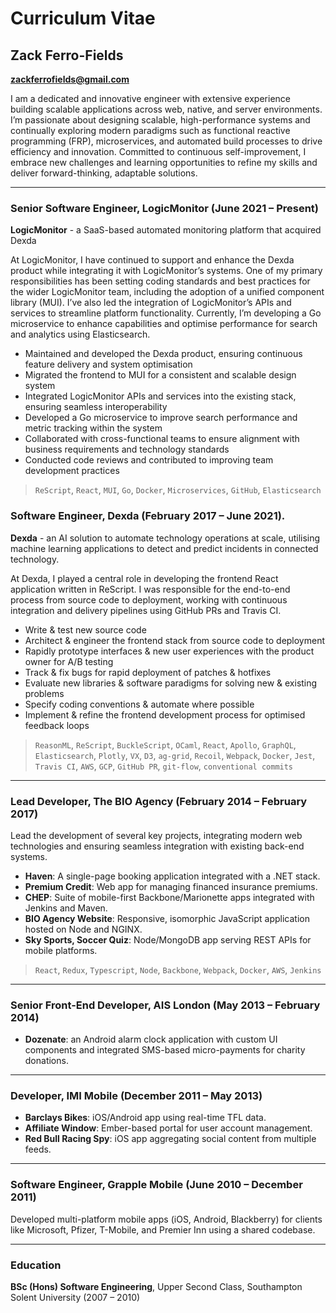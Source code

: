 Curriculum Vitae
===============

Zack Ferro-Fields
-----------------

**zackferrofields@gmail.com**  

I am a dedicated and innovative engineer with extensive experience building scalable applications across web, native, and server environments. I’m passionate about designing scalable, high-performance systems and continually exploring modern paradigms such as functional reactive programming (FRP), microservices, and automated build processes to drive efficiency and innovation. Committed to continuous self-improvement, I embrace new challenges and learning opportunities to refine my skills and deliver forward-thinking, adaptable solutions.

---

### Senior Software Engineer, LogicMonitor (June 2021 – Present)

**LogicMonitor** - a SaaS-based automated monitoring platform that acquired Dexda

At LogicMonitor, I have continued to support and enhance the Dexda product while integrating it with LogicMonitor’s systems. One of my primary responsibilities has been setting coding standards and best practices for the wider LogicMonitor team, including the adoption of a unified component library (MUI). I’ve also led the integration of LogicMonitor’s APIs and services to streamline platform functionality. Currently, I’m developing a Go microservice to enhance capabilities and optimise performance for search and analytics using Elasticsearch.

- Maintained and developed the Dexda product, ensuring continuous feature delivery and system optimisation
- Migrated the frontend to MUI for a consistent and scalable design system
- Integrated LogicMonitor APIs and services into the existing stack, ensuring seamless interoperability
- Developed a Go microservice to improve search performance and metric tracking within the system
- Collaborated with cross-functional teams to ensure alignment with business requirements and technology standards
- Conducted code reviews and contributed to improving team development practices

>  `ReScript`, `React`, `MUI`, `Go`, `Docker`, `Microservices`, `GitHub`, `Elasticsearch`

### Software Engineer, Dexda (February 2017 – June 2021).

**Dexda** - an AI solution to automate technology operations at scale, utilising machine learning applications to detect and predict incidents in connected technology. 

At Dexda, I played a central role in developing the frontend React application written in ReScript. I was responsible for the end-to-end process from source code to deployment, working with continuous integration and delivery pipelines using GitHub PRs and Travis CI.

-	Write & test new source code
-	Architect & engineer the frontend stack from source code to deployment
-	Rapidly prototype interfaces & new user experiences with the product owner for A/B testing
-	Track & fix bugs for rapid deployment of patches & hotfixes
-	Evaluate new libraries & software paradigms for solving new & existing problems
-	Specify coding conventions & automate where possible
-	Implement & refine the frontend development process for optimised feedback loops

> `ReasonML`, `ReScript`, `BuckleScript`, `OCaml`, `React`, `Apollo`, `GraphQL`, `Elasticsearch`, `Plotly`, `VX`, `D3`, `ag-grid`, `Recoil`, `Webpack`, `Docker`, `Jest`, `Travis CI`, `AWS`, `GCP`, `GitHub PR`, `git-flow`, `conventional commits`

---

### Lead Developer, The BIO Agency (February 2014 – February 2017)

Lead the development of several key projects, integrating modern web technologies and ensuring seamless integration with existing back-end systems.

- **Haven**: A single-page booking application integrated with a .NET stack.
- **Premium Credit**: Web app for managing financed insurance premiums.
- **CHEP**: Suite of mobile-first Backbone/Marionette apps integrated with Jenkins and Maven.
- **BIO Agency Website**: Responsive, isomorphic JavaScript application hosted on Node and NGINX.
- **Sky Sports, Soccer Quiz**: Node/MongoDB app serving REST APIs for mobile platforms.

> `React`, `Redux`, `Typescript`, `Node`, `Backbone`, `Webpack`, `Docker`, `AWS`, `Jenkins`

---

### Senior Front-End Developer, AIS London (May 2013 – February 2014)

- **Dozenate**: an Android alarm clock application with custom UI components and integrated SMS-based micro-payments for charity donations.

---

### Developer, IMI Mobile (December 2011 – May 2013)

- **Barclays Bikes**: iOS/Android app using real-time TFL data.
- **Affiliate Window**: Ember-based portal for user account management.
- **Red Bull Racing Spy**: iOS app aggregating social content from multiple feeds.

---

### Software Engineer, Grapple Mobile (June 2010 – December 2011)

Developed multi-platform mobile apps (iOS, Android, Blackberry) for clients like Microsoft, Pfizer, T-Mobile, and Premier Inn using a shared codebase.

---

### Education

**BSc (Hons) Software Engineering**, Upper Second Class, Southampton Solent University (2007 – 2010)
